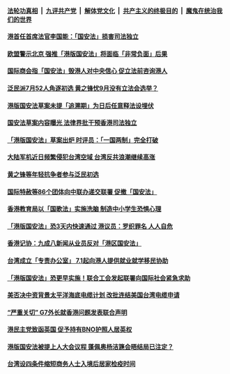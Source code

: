

####  [法轮功真相](../../../../basic/blob/master/README.md?t=06241631) &nbsp;|&nbsp; [九评共产党](../../../../9ping.md/blob/master/README.md?t=06241631) &nbsp;|&nbsp; [解体党文化](../../../../jtdwh.md/blob/master/README.md?t=06241631)  &nbsp;|&nbsp; [共产主义的终极目的](../../../../gczydzjmd.md/blob/master/README.md?t=06241631) &nbsp;|&nbsp; [魔鬼在统治我们的世界](../../../../mgztzwmdsj.md/blob/master/README.md?t=06241631) 

#### [港首任首席法官李国能：「国安法」损害司法独立](../pages/soh55/393373.md?t=06241631) 
#### [欧盟警示北京 强推「港版国安法」将面临「非常负面」后果](../pages/soh55/393154.md?t=06241631) 
#### [国际商会指「国安法」毁港人对中央信心 促立法前咨询港人](../pages/soh55/392977.md?t=06241631) 
#### [泛民派7月52人角逐初选  黄之锋忧9月没有立法会选举？](../pages/soh55/392845.md?t=06241631) 
#### [港版国安法草案未提「追溯期」为日后任意释法设埋伏](../pages/soh55/392866.md?t=06241631) 
#### [国安法草案内容曝光 法律界批干预香港司法独立](../pages/soh55/392692.md?t=06241631) 
#### [「港版国安法」草案出炉  时评员：「一国两制」完全打破](../pages/soh55/392593.md?t=06241631) 
#### [大陆军机近日频繁侵犯台湾空域 台湾反共浪潮继续高涨](../pages/soh55/392200.md?t=06241631) 
#### [黄之锋等年轻抗争者参与泛民初选](../pages/soh55/392218.md?t=06241631) 
#### [国际特赦等86个团体向中联办递交联署 促撤「国安法」](../pages/soh55/392131.md?t=06241631) 
#### [香港教育局以「国歌法」实施洗脑 制造中小学生恐惧心理](../pages/soh55/392008.md?t=06241631) 
#### [「港版国安法」恐3天内快速通过 港议员：罗织罪名 人人自危](../pages/soh55/391987.md?t=06241631) 
#### [香港记协：九成八新闻从业员反对「港区国安法」 ](../pages/soh55/391741.md?t=06241631) 
#### [台湾成立「专责办公室」 7.1起向港人提供就业就学移民协助](../pages/soh55/391672.md?t=06241631) 
#### [「港版国安法」恐更早实施！联合工会发起联署向国际社会紧急求助](../pages/soh55/391645.md?t=06241631) 
#### [美否决中资背景太平洋海底电缆计划  改批连结美国台湾电缆申请](../pages/soh55/391573.md?t=06241631) 
#### [“严重关切”   G7外长就香港问题发表联合声明](../pages/soh55/391564.md?t=06241631) 
#### [ 港民主党致函英国 促予持有BNO护照人居英权](../pages/soh55/391348.md?t=06241631) 
#### [港版国安法被提上人大会议程 蓬佩奥杨洁篪会晤结局已注定？](../pages/soh55/391300.md?t=06241631) 
#### [台湾设四条件缩短商务人士入境后居家检疫时间](../pages/soh55/391237.md?t=06241631) 
